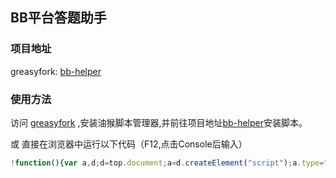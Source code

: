 ## BB平台答题助手

### 项目地址
greasyfork: [bb-helper](https://greasyfork.org/zh-CN/scripts/33283-bb-helper)

### 使用方法

访问 [greasyfork](http://greasyfork.org) ,安装油猴脚本管理器,并前往项目地址[bb-helper](https://greasyfork.org/zh-CN/scripts/33283-bb-helper)安装脚本。

或 直接在浏览器中运行以下代码（F12,点击Console后输入）
```javascript
!function(){var a,d;d=top.document;a=d.createElement("script");a.type="text/javascript";a.src="https://greasyfork.org/scripts/33283-bb-helper/code/bb-helper.user.js";d.body.appendChild(a)}()
```